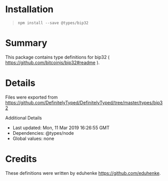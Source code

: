 # Installation
> `npm install --save @types/bip32`

# Summary
This package contains type definitions for bip32 ( https://github.com/bitcoinjs/bip32#readme ).

# Details
Files were exported from https://github.com/DefinitelyTyped/DefinitelyTyped/tree/master/types/bip32

Additional Details
 * Last updated: Mon, 11 Mar 2019 16:26:55 GMT
 * Dependencies: @types/node
 * Global values: none

# Credits
These definitions were written by eduhenke <https://github.com/eduhenke>.
